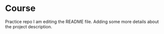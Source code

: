 # Course
Practice repo
I am editing the README file. Adding some more details about the project description.
